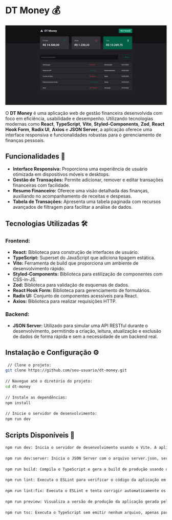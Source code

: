 # DT Money 💰

![Transactions_Page](/public/page_transactions.png)

O **DT Money** é uma aplicação web de gestão financeira desenvolvida com foco em eficiência, usabilidade e desempenho. Utilizando tecnologias modernas como **React**, **TypeScript**, **Vite**, **Styled-Components**, **Zod**, **React Hook Form**, **Radix UI**, **Axios** e **JSON Server**, a aplicação oferece uma interface responsiva e funcionalidades robustas para o gerenciamento de finanças pessoais.

## Funcionalidades 🚀

- **Interface Responsiva:** Proporciona uma experiência de usuário otimizada em dispositivos móveis e desktops.
- **Gestão de Transações:** Permite adicionar, remover e editar transações financeiras com facilidade.
- **Resumo Financeiro:** Oferece uma visão detalhada das finanças, auxiliando no acompanhamento de receitas e despesas.
- **Tabela de Transações:** Apresenta uma tabela paginada com recursos avançados de filtragem para facilitar a análise de dados.

## Tecnologias Utilizadas 🛠️


### Frontend:
- **React:** Biblioteca para construção de interfaces de usuário.
- **TypeScript:** Superset do JavaScript que adiciona tipagem estática.
- **Vite:** Ferramenta de build que proporciona um ambiente de desenvolvimento rápido.
- **Styled-Components:** Biblioteca para estilização de componentes com CSS-in-JS.
- **Zod:** Biblioteca para validação de esquemas de dados.
- **React Hook Form:** Biblioteca para gerenciamento de formulários.
- **Radix UI:** Conjunto de componentes acessíveis para React.
- **Axios:** Biblioteca para realizar requisições HTTP.

### Backend:

- **JSON Server:** Utilizado para simular uma API RESTful durante o desenvolvimento, permitindo a criação, leitura, atualização e exclusão de dados de forma rápida e sem a necessidade de um backend real.

## Instalação e Configuração ⚙️

   ```bash
    // Clone o projeto:
   git clone https://github.com/seu-usuario/dt-money.git

   // Navegue até o diretório do projeto:
   cd dt-money

   // Instale as dependências:
   npm install

   // Inicie o servidor de desenvolvimento:
   npm run dev
  ```

## Scripts Disponíveis 📝
```bash
npm run dev: Inicia o servidor de desenvolvimento usando o Vite. A aplicação estará disponível em http://localhost:3000.

npm run dev:server: Inicia o JSON Server com o arquivo server.json, servindo dados mockados para o backend da aplicação.

npm run build: Compila o TypeScript e gera a build de produção usando o Vite.

npm run lint: Executa o ESLint para verificar o código da aplicação em busca de erros de estilo e qualidade.

npm run lint:fix: Executa o ESLint e tenta corrigir automaticamente os erros de estilo e qualidade.

npm run preview: Visualiza a versão de produção da aplicação gerada pelo Vite.

npm run tsc: Executa o TypeScript sem emitir nenhum arquivo, apenas para verificar a consistência dos tipos.

```
   

